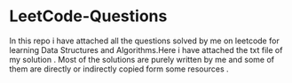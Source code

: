 # LeetCode-Questions
In this repo i have attached all the questions solved by me on leetcode for learning Data Structures and Algorithms.Here i have attached the txt file of my solution .
Most of the solutions are purely written by me and some of them are directly or indirectly copied form some resources .
